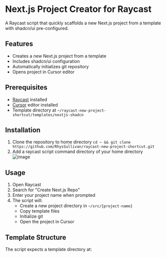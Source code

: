 # Next.js Project Creator for Raycast

A Raycast script that quickly scaffolds a new Next.js project from a template with shadcn/ui pre-configured.

## Features

- Creates a new Next.js project from a template
- Includes shadcn/ui configuration
- Automatically initializes git repository
- Opens project in Cursor editor

## Prerequisites

- [Raycast](https://raycast.com/) installed
- [Cursor](https://cursor.sh/) editor installed
- Template directory at `~/raycast-new-project-shortcut/templates/nextjs-shadcn`

## Installation

1. Clone the repository to home directory `cd ~ && git clone https://github.com/RhysSullivan/raycast-new-project-shortcut.git`
2. Add a raycast script command directory of your home directory
   <!-- image of https://utfs.io/f/tzecRIhy9iIEr8HMvPwbYMRCIf6gBJLb1n4lD8kFHuxw3pOm -->
   ![image](https://utfs.io/f/tzecRIhy9iIEr8HMvPwbYMRCIf6gBJLb1n4lD8kFHuxw3pOm)

## Usage

1. Open Raycast
2. Search for "Create Next.js Repo"
3. Enter your project name when prompted
4. The script will:
   - Create a new project directory in `~/src/{project-name}`
   - Copy template files
   - Initialize git
   - Open the project in Cursor

## Template Structure

The script expects a template directory at:
